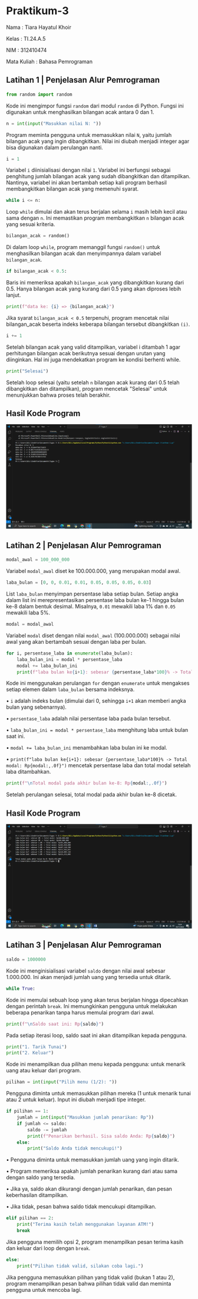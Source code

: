# Praktikum-3 

Nama : Tiara Hayatul Khoir

Kelas : TI.24.A.5

NIM : 312410474

Mata Kuliah : Bahasa Pemrograman

## Latihan 1 | Penjelasan Alur Pemrograman
```Python
from random import random
```
Kode ini mengimpor fungsi `random` dari modul `random` di Python. Fungsi ini digunakan untuk menghasilkan bilangan acak antara 0 dan 1.
```Python
n = int(input("Masukkan nilai N: "))
```
Program meminta pengguna untuk memasukkan nilai `N`, yaitu jumlah bilangan acak yang ingin dibangkitkan. Nilai ini diubah menjadi integer agar bisa digunakan dalam perulangan nanti.
```Python
i = 1
```
Variabel `i` diinisialisasi dengan nilai `1`. Variabel ini berfungsi sebagai penghitung jumlah bilangan acak yang sudah dibangkitkan dan ditampilkan. Nantinya, variabel ini akan bertambah setiap kali program berhasil membangkitkan bilangan acak yang memenuhi syarat.
```Python
while i <= n:
```
Loop `while` dimulai dan akan terus berjalan selama `i` masih lebih kecil atau sama dengan `n`. Ini memastikan program membangkitkan `n` bilangan acak yang sesuai kriteria.
```Python
bilangan_acak = random()
```
Di dalam loop `while`, program memanggil fungsi `random()` untuk menghasilkan bilangan acak dan menyimpannya dalam variabel `bilangan_acak`.
```Python
if bilangan_acak < 0.5:
```
Baris ini memeriksa apakah `bilangan_acak` yang dibangkitkan kurang dari 0.5. Hanya bilangan acak yang kurang dari 0.5 yang akan diproses lebih lanjut.
```Python
print(f"data ke: {i} => {bilangan_acak}")
```
Jika syarat `bilangan_acak < 0.5` terpenuhi, program mencetak nilai bilangan_acak beserta indeks keberapa bilangan tersebut dibangkitkan `(i)`.
```Python
i += 1
```
Setelah bilangan acak yang valid ditampilkan, variabel i ditambah 1 agar perhitungan bilangan acak berikutnya sesuai dengan urutan yang diinginkan. Hal ini juga mendekatkan program ke kondisi berhenti while.
```Python
print("Selesai")
```
Setelah loop selesai (yaitu setelah `n` bilangan acak kurang dari 0.5 telah dibangkitkan dan ditampilkan), program mencetak "Selesai" untuk menunjukkan bahwa proses telah berakhir.

## Hasil Kode Program
![foto](https://github.com/tir890/foto/blob/7943a555c3945c20549c04d2ce88de152da6426b/Screenshot%202024-11-03%20142206.png)

## Latihan 2 | Penjelasan Alur Pemrograman
```Python
modal_awal = 100_000_000
```
Variabel `modal_awal` diset ke 100.000.000, yang merupakan modal awal.
```Python
laba_bulan = [0, 0, 0.01, 0.01, 0.05, 0.05, 0.05, 0.03]
```
List `laba_bulan` menyimpan persentase laba setiap bulan. Setiap angka dalam list ini merepresentasikan persentase laba bulan ke-1 hingga bulan ke-8 dalam bentuk desimal. Misalnya, `0.01` mewakili laba 1% dan `0.05` mewakili laba 5%.
```Python
modal = modal_awal
```
Variabel `modal` diset dengan nilai `modal_awal` (100.000.000) sebagai nilai awal yang akan bertambah sesuai dengan laba per bulan.
```Python
for i, persentase_laba in enumerate(laba_bulan):
    laba_bulan_ini = modal * persentase_laba
    modal += laba_bulan_ini
    print(f"laba bulan ke{i+1}: sebesar {persentase_laba*100}% -> Total modal: Rp{modal:,.0f}")
```
Kode ini menggunakan perulangan `for` dengan `enumerate` untuk mengakses setiap elemen dalam `laba_bulan` bersama indeksnya.

•	`i` adalah indeks bulan (dimulai dari 0, sehingga `i+1` akan memberi angka bulan yang sebenarnya).

•	`persentase_laba` adalah nilai persentase laba pada bulan tersebut.

•	`laba_bulan_ini = modal * persentase_laba` menghitung laba untuk bulan saat ini.

•	`modal += laba_bulan_ini` menambahkan laba bulan ini ke modal.

•	`print(f"laba bulan ke{i+1}: sebesar {persentase_laba*100}% -> Total modal: Rp{modal:,.0f}")` mencetak persentase laba dan total modal setelah laba ditambahkan.
```Python
print(f"\nTotal modal pada akhir bulan ke-8: Rp{modal:,.0f}")
```
Setelah perulangan selesai, total modal pada akhir bulan ke-8 dicetak.

## Hasil Kode Program
![foto](https://github.com/tir890/foto/blob/7f5aa233871ecb301642eb367f117a18a08878c2/Screenshot%202024-11-03%20152435.png)

## Latihan 3 | Penjelasan Alur Pemrograman
```Python
saldo = 1000000
```
Kode ini menginisialisasi variabel `saldo` dengan nilai awal sebesar 1.000.000. Ini akan menjadi jumlah uang yang tersedia untuk ditarik.
```Python
while True:
```
Kode ini memulai sebuah loop yang akan terus berjalan hingga dipecahkan dengan perintah `break`. Ini memungkinkan pengguna untuk melakukan beberapa penarikan tanpa harus memulai program dari awal.
```Python
print(f"\nSaldo saat ini: Rp{saldo}")
```
Pada setiap iterasi loop, saldo saat ini akan ditampilkan kepada pengguna.
```Python
print("1. Tarik Tunai")
print("2. Keluar")
```
Kode ini menampilkan dua pilihan menu kepada pengguna: untuk menarik uang atau keluar dari program.
```Python
pilihan = int(input("Pilih menu (1/2): "))
```
Pengguna diminta untuk memasukkan pilihan mereka (1 untuk menarik tunai atau 2 untuk keluar). Input ini diubah menjadi tipe integer.
```Python
if pilihan == 1:
    jumlah = int(input("Masukkan jumlah penarikan: Rp"))
    if jumlah <= saldo:
        saldo -= jumlah
        print(f"Penarikan berhasil. Sisa saldo Anda: Rp{saldo}")
    else:
        print("Saldo Anda tidak mencukupi!")
```
• Pengguna diminta untuk memasukkan jumlah uang yang ingin ditarik.

• Program memeriksa apakah jumlah penarikan kurang dari atau sama dengan saldo yang tersedia.

• Jika ya, saldo akan dikurangi dengan jumlah penarikan, dan pesan keberhasilan ditampilkan.

• Jika tidak, pesan bahwa saldo tidak mencukupi ditampilkan.
```Python
elif pilihan == 2:
    print("Terima kasih telah menggunakan layanan ATM!")
    break
```
Jika pengguna memilih opsi 2, program menampilkan pesan terima kasih dan keluar dari loop dengan `break`.
```Python
else:
    print("Pilihan tidak valid, silakan coba lagi.")
```
Jika pengguna memasukkan pilihan yang tidak valid (bukan 1 atau 2), program menampilkan pesan bahwa pilihan tidak valid dan meminta pengguna untuk mencoba lagi.
